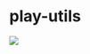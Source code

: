 # play-utils

[![](https://jitpack.io/v/drwolf-oss/play-utils.svg)](https://jitpack.io/#drwolf-oss/play-utils)
